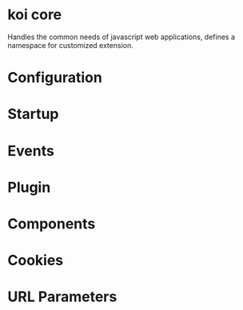 # koi core
Handles the common needs of javascript web applications, defines a namespace
for customized extension.

# Configuration
# Startup
# Events
# Plugin
# Components
# Cookies
# URL Parameters
